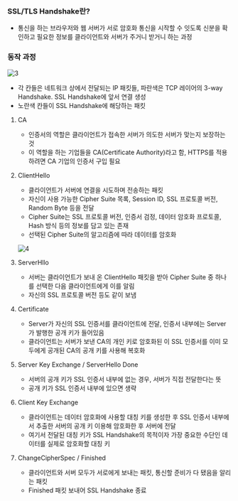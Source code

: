 ### SSL/TLS Handshake란?

- 통신을 하는 브라우저와 웹 서버가 서로 암호화 통신을 시작할 수 잇도록 신분을 확인하고 필요한 정보를 클라이언트와 서버가 주거니 받거니 하는 과정

### 동작 과정

![3](https://user-images.githubusercontent.com/44665707/154791567-ad48f8a3-c6ea-4ab2-a881-3f0d17a5f38d.PNG)

- 각 칸들은 네트워크 상에서 전달되는 IP 패킷들, 파란색은 TCP 레이어의 3-way Handshake. SSL Handshake에 앞서 연결 생성
- 노란색 칸들이 SSL Handshake에 해당하는 패킷

1. CA

   - 인증서의 역할은 클라이언트가 접속한 서버가 의도한 서버가 맞는지 보장하는 것
   - 이 역할을 하는 기업들을 CA(Certificate Authority)라고 함, HTTPS를 적용하려면 CA 기업의 인증서 구입 필요

2. ClientHello

   - 클라이언트가 서버에 연결을 시도하며 전송하는 패킷
   - 자신이 사용 가능한 Cipher Suite 목록, Session ID, SSL 프로토콜 버전, Random Byte 등을 전달
   - Cipher Suite는 SSL 프로토콜 버전, 인증서 검정, 데이터 암호화 프로토콜, Hash 방식 등의 정보를 담고 있는 존재
   - 선택된 Cipher Suite의 알고리즘에 따라 데이터를 암호화

   ![4](https://user-images.githubusercontent.com/44665707/154791662-a2e0768b-d3ad-4fd6-b800-a50919967b1e.PNG)

3. ServerHllo

   - 서버는 클라이언트가 보내 온 ClientHello 패킷을 받아 Cipher Suite 중 하나를 선택한 다음 클라이언트에게 이를 알림
   - 자신의 SSL 프로토콜 버전 등도 같이 보냄

4. Certificate

   - Server가 자신의 SSL 인증서를 클라이언트에 전달, 인증서 내부에는 Server가 발행한 공개 키가 들어있음
   - 클라이언트는 서버가 보낸 CA의 개인 키로 암호화된 이 SSL 인증서를 이미 모두에게 공개된 CA의 공개 키를 사용해 복호화

5. Server Key Exchange / ServerHello Done

   - 서버의 공개 키가 SSL 인증서 내부에 없는 경우, 서버가 직접 전달한다는 뜻
   - 공개 키가 SSL 인증서 내부에 있으면 생략

6. Client Key Exchange

   - 클라이언트는 데이터 암호화에 사용할 대칭 키를 생성한 후 SSL 인증서 내부에서 추출한 서버의 공개 키 이용해 암호화한 후 서버에 전달
   - 여기서 전달된 대칭 키가 SSL Handshake의 목적이자 가장 중요한 수단인 데이터를 실제로 암호화할 대칭 키

7. ChangeCipherSpec / Finished

   - 클라이언트와 서버 모두가 서로에게 보내는 패킷, 통신할 준비가 다 됐음을 알리는 패킷
   - Finished 패킷 보내어 SSL Handshake 종료
